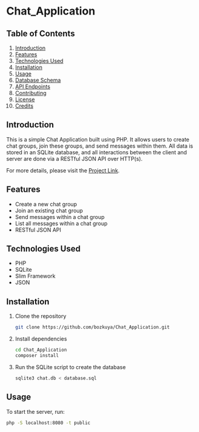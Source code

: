 # Chat_Application


## Table of Contents

1. [Introduction](#introduction)
2. [Features](#features)
3. [Technologies Used](#technologies-used)
4. [Installation](#installation)
5. [Usage](#usage)
6. [Database Schema](#database-schema)
7. [API Endpoints](#api-endpoints)
8. [Contributing](#contributing)
9. [License](#license)
10. [Credits](#credits)

## Introduction

This is a simple Chat Application built using PHP. It allows users to create chat groups, join these groups, and send messages within them. All data is stored in an SQLite database, and all interactions between the client and server are done via a RESTful JSON API over HTTP(s).

For more details, please visit the [Project Link](https://github.com/bozkuya/Chat_Application).

## Features

- Create a new chat group
- Join an existing chat group
- Send messages within a chat group
- List all messages within a chat group
- RESTful JSON API

## Technologies Used

- PHP
- SQLite
- Slim Framework
- JSON

## Installation

1. Clone the repository
    ```bash
    git clone https://github.com/bozkuya/Chat_Application.git
    ```
2. Install dependencies
    ```bash
    cd Chat_Application
    composer install
    ```
3. Run the SQLite script to create the database
    ```bash
    sqlite3 chat.db < database.sql
    ```

## Usage

To start the server, run:

```bash
php -S localhost:8080 -t public
